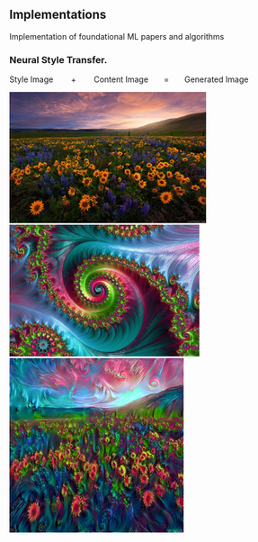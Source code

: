 ## Implementations
Implementation of foundational ML papers and algorithms


### Neural Style Transfer.
Style Image &nbsp; &nbsp;&nbsp; &nbsp; + &nbsp; &nbsp;&nbsp; &nbsp; Content Image  &nbsp; &nbsp;&nbsp; &nbsp;=&nbsp; &nbsp;&nbsp; &nbsp; Generated Image

<div>
<img src="images/flower.jpg" width="350">
<img src="images/style2.jpg" width="338">
 <img src="images/generatedimage.png" width="310">
</div>
 &nbsp; &nbsp;&nbsp; &nbsp;
 
